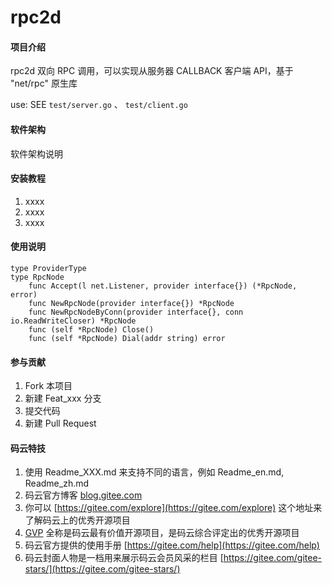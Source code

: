 # rpc2d

#### 项目介绍
rpc2d 双向 RPC 调用，可以实现从服务器 CALLBACK 客户端 API，基于 "net/rpc" 原生库

use: SEE `test/server.go` 、 `test/client.go`

#### 软件架构
软件架构说明


#### 安装教程

1. xxxx
2. xxxx
3. xxxx

#### 使用说明

    type ProviderType
    type RpcNode
        func Accept(l net.Listener, provider interface{}) (*RpcNode, error)
        func NewRpcNode(provider interface{}) *RpcNode
        func NewRpcNodeByConn(provider interface{}, conn io.ReadWriteCloser) *RpcNode
        func (self *RpcNode) Close()
        func (self *RpcNode) Dial(addr string) error

#### 参与贡献

1. Fork 本项目
2. 新建 Feat_xxx 分支
3. 提交代码
4. 新建 Pull Request


#### 码云特技

1. 使用 Readme\_XXX.md 来支持不同的语言，例如 Readme\_en.md, Readme\_zh.md
2. 码云官方博客 [blog.gitee.com](https://blog.gitee.com)
3. 你可以 [https://gitee.com/explore](https://gitee.com/explore) 这个地址来了解码云上的优秀开源项目
4. [GVP](https://gitee.com/gvp) 全称是码云最有价值开源项目，是码云综合评定出的优秀开源项目
5. 码云官方提供的使用手册 [https://gitee.com/help](https://gitee.com/help)
6. 码云封面人物是一档用来展示码云会员风采的栏目 [https://gitee.com/gitee-stars/](https://gitee.com/gitee-stars/)